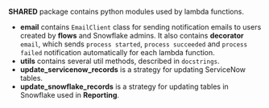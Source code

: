 **SHARED** package contains python modules used by lambda functions.

- **email** contains `EmailClient` class for sending notification emails to users created by **flows** and Snowflake admins.
It also contains **decorator** `email`, which sends `process started`, `process succeeded` and `process failed` notification automatically for each lambda function.
- **utils** contains several util methods, described in `docstrings`.
- **update_servicenow_records** is a strategy for updating ServiceNow tables.
- **update_snowflake_records** is a strategy for updating tables in Snowflake used in **Reporting**.
